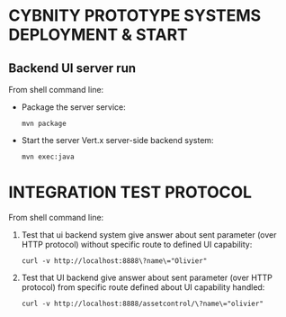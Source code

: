 # CYBNITY PROTOTYPE SYSTEMS DEPLOYMENT & START
## Backend UI server run
From shell command line:
* Package the server service:

  ```shell
  mvn package
  ```
  
* Start the server Vert.x server-side backend system:

  ```shell
  mvn exec:java
  ```

# INTEGRATION TEST PROTOCOL
From shell command line:
1. Test that ui backend system give answer about sent parameter (over HTTP protocol) without specific route to defined UI capability:

    ```shell
    curl -v http://localhost:8888\?name\="Olivier"
    ```
  
2. Test that UI backend give answer about sent parameter (over HTTP protocol) from specific route defined about UI capability handled:
 
    ```shell
    curl -v http://localhost:8888/assetcontrol/\?name\="olivier" 
    ```
 